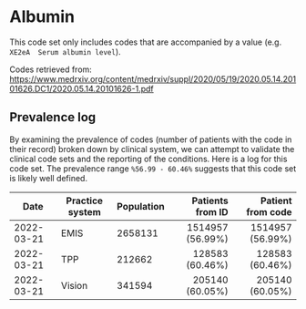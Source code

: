 # Albumin

This code set only includes codes that are accompanied by a value (e.g. `XE2eA	Serum albumin level`).

Codes retrieved from: https://www.medrxiv.org/content/medrxiv/suppl/2020/05/19/2020.05.14.20101626.DC1/2020.05.14.20101626-1.pdf

## Prevalence log

By examining the prevalence of codes (number of patients with the code in their record) broken down by clinical system, we can attempt to validate the clinical code sets and the reporting of the conditions. Here is a log for this code set. The prevalence range `%56.99 - 60.46%` suggests that this code set is likely well defined.

| Date       | Practice system | Population | Patients from ID | Patient from code |
| ---------- | --------------- | ---------- | ---------------: | ----------------: |
| 2022-03-21 | EMIS            | 2658131    | 1514957 (56.99%) |  1514957 (56.99%) |
| 2022-03-21 | TPP             | 212662     |  128583 (60.46%) |   128583 (60.46%) |
| 2022-03-21 | Vision          | 341594     |  205140 (60.05%) |   205140 (60.05%) |

